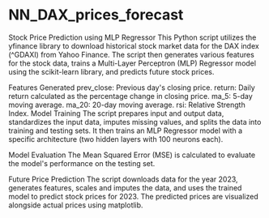 # NN_DAX_prices_forecast

Stock Price Prediction using MLP Regressor
This Python script utilizes the yfinance library to download historical stock market data for the DAX index (^GDAXI) from Yahoo Finance. The script then generates various features for the stock data, trains a Multi-Layer Perceptron (MLP) Regressor model using the scikit-learn library, and predicts future stock prices.

Features Generated
prev_close: Previous day's closing price.
return: Daily return calculated as the percentage change in closing price.
ma_5: 5-day moving average.
ma_20: 20-day moving average.
rsi: Relative Strength Index.
Model Training
The script prepares input and output data, standardizes the input data, imputes missing values, and splits the data into training and testing sets. It then trains an MLP Regressor model with a specific architecture (two hidden layers with 100 neurons each).

Model Evaluation
The Mean Squared Error (MSE) is calculated to evaluate the model's performance on the testing set.

Future Price Prediction
The script downloads data for the year 2023, generates features, scales and imputes the data, and uses the trained model to predict stock prices for 2023. The predicted prices are visualized alongside actual prices using matplotlib.

